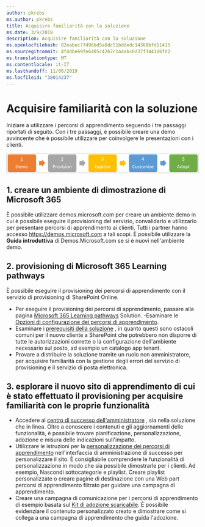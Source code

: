 ```yaml
---
author: pkrebs
ms.author: pkrebs
title: Acquisire familiarità con la soluzione
ms.date: 3/9/2019
description: Acquisire familiarità con la soluzione
ms.openlocfilehash: 82eabec77d96bd5a8dc51bddedc14360bfd11415
ms.sourcegitcommit: 4f4dbe69fe6405c4267c1a4abc6d37f3441d6fd2
ms.translationtype: MT
ms.contentlocale: it-IT
ms.lasthandoff: 11/06/2019
ms.locfileid: "38014237"
---
```

# <a name="get-familiar-with-the-solution"></a>Acquisire familiarità con la soluzione 
Iniziare a utilizzare i percorsi di apprendimento seguendo i tre passaggi riportati di seguito. Con i tre passaggi, è possibile creare una demo avvincente che è possibile utilizzare per coinvolgere le presentazioni con i clienti. 

![CG-partner-getfam. png](media/cg-partner-getfam.png)

## <a name="1-create-a-microsoft-365-demonstration-environment"></a>1. creare un ambiente di dimostrazione di Microsoft 365
È possibile utilizzare demos.microsoft.com per creare un ambiente demo in cui è possibile eseguire il provisioning del servizio, convalidarlo e utilizzarlo per presentare percorsi di apprendimento ai clienti. Tutti i partner hanno accesso https://demos.microsoft.com a tali scopi. È possibile utilizzare la **Guida introduttiva** di Demos.Microsoft.com se si è nuovi nell'ambiente demo.

## <a name="2-provision-microsoft-365-learning-pathways"></a>2. provisioning di Microsoft 365 Learning pathways
È possibile eseguire il provisioning dei percorsi di apprendimento con il servizio di provisioning di SharePoint Online.
- Per eseguire il provisioning dei percorsi di apprendimento, passare alla pagina [Microsoft 365 Learning pathways](https://provisioning.sharepointpnp.com/details/3df8bd55-b872-4c9d-88e3-6b2f05344239) Solution. -Esaminare le [Opzioni di configurazione dei percorsi di apprendimento](https://docs.microsoft.com/en-us/office365/customlearning/custom_setupoptions). 
- Esaminare i [prerequisiti della soluzione](https://docs.microsoft.com/en-us/office365/customlearning/custom_provision) , in quanto questi sono ostacoli comuni per il nuovo cliente a SharePoint che potrebbero non disporre di tutte le autorizzazioni corrette o la configurazione dell'ambiente necessario sul posto, ad esempio un catalogo app tenant.
- Provare a distribuire la soluzione tramite un ruolo non amministratore, per acquisire familiarità con la gestione degli errori del servizio di provisioning e il servizio di posta elettronica.

## <a name="3-explore-your-newly-provisioned-learning-pathways-site-to-get-familiar-with-its-capabilities"></a>3. esplorare il nuovo sito di apprendimento di cui è stato effettuato il provisioning per acquisire familiarità con le proprie funzionalità
- Accedere al [centro di successo dell'amministratore](https://docs.microsoft.com/en-us/office365/customlearning/custom_successcenter) , sia nella soluzione che in linea. Oltre a conoscere i contenuti e gli aggiornamenti delle funzionalità, è possibile trovare pianificazione, personalizzazione, adozione e misura delle indicazioni sull'impatto.
- Utilizzare le istruzioni per la [personalizzazione dei percorsi di apprendimento](https://docs.microsoft.com/en-us/office365/customlearning/custom_overview) nell'interfaccia di amministrazione di successo per personalizzare il sito. È consigliabile comprendere le funzionalità di personalizzazione in modo che sia possibile dimostrarle per i clienti. Ad esempio, Nascondi sottocategorie e playlist. Creare playlist personalizzate o creare pagine di destinazione con una Web part percorsi di apprendimento filtrato per guidare una campagna di apprendimento. 
- Creare una campagna di comunicazione per i percorsi di apprendimento di esempio basata sul [Kit di adozione scaricabile](https://teamworktools.azurewebsites.net/m365lp/m365lpadoptionkit.zip). È possibile evidenziare il contenuto personalizzato creato e dimostrare come si collega a una campagna di apprendimento che guida l'adozione. 

